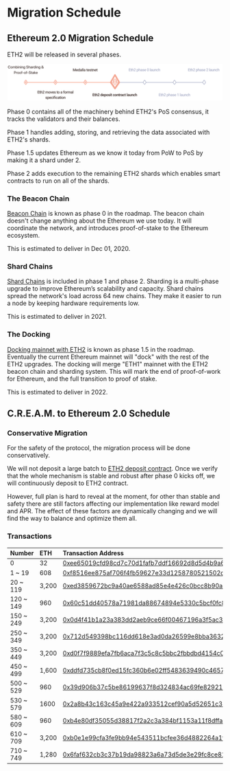 # Migration Schedule

## Ethereum 2.0 Migration Schedule

ETH2 will be released in several phases.

![](../.gitbook/assets/timeline_deposit_contract_launch.d09b4bf3.svg)

Phase 0 contains all of the machinery behind ETH2's PoS consensus, it tracks the validators and their balances.

Phase 1 handles adding, storing, and retrieving the data associated with ETH2's shards.

Phase 1.5 updates Ethereum as we know it today from PoW to PoS by making it a shard under 2. 

Phase 2 adds execution to the remaining ETH2 shards which enables smart contracts to run on all of the shards.

### The Beacon Chain

[Beacon Chain](https://ethereum.org/en/eth2/beacon-chain/) is known as phase 0 in the roadmap. The beacon chain doesn't change anything about the Ethereum we use today. It will coordinate the network, and introduces proof-of-stake to the Ethereum ecosystem.

This is estimated to deliver in Dec 01, 2020.

### Shard Chains

[Shard Chains](https://ethereum.org/en/eth2/shard-chains/) is included in phase 1 and phase 2. Sharding is a multi-phase upgrade to improve Ethereum’s scalability and capacity. Shard chains spread the network's load across 64 new chains. They make it easier to run a node by keeping hardware requirements low.

This is estimated to deliver in 2021.

### The Docking

[Docking mainnet with ETH2](https://ethereum.org/en/eth2/docking/) is known as phase 1.5 in the roadmap. Eventually the current Ethereum mainnet will "dock" with the rest of the ETH2 upgrades. The docking will merge "ETH1" mainnet with the ETH2 beacon chain and sharding system. This will mark the end of proof-of-work for Ethereum, and the full transition to proof of stake.

This is estimated to deliver in 2022.

## C.R.E.A.M. to Ethereum 2.0 Schedule

### Conservative Migration

For the safety of the protocol, the migration process will be done conservatively.

We will not deposit a large batch to [ETH2 deposit contract](https://etherscan.io/address/0x00000000219ab540356cbb839cbe05303d7705fa). Once we verify that the whole mechanism is stable and robust after phase 0 kicks off, we will continuously deposit to ETH2 contract.

However, full plan is hard to reveal at the moment, for other than stable and safety there are still factors affecting our implementation like reward model and APR. The effect of these factors are dynamically changing and we will find the way to balance and optimize them all.

### Transactions

| Number | ETH  | Transaction Address |
| :--- | :--- | :--- |
| 0 | 32 | [0xee65019cfd98cd7c70d1fafb7ddf16692d8d5d4b9a6d308c55d4109d3671cf32](https://etherscan.io/tx/0xee65019cfd98cd7c70d1fafb7ddf16692d8d5d4b9a6d308c55d4109d3671cf32) |
| 1 ~ 19 | 608 | [0xf8516ee875af706f4fb59627e33d1258780521502d96888226c5b5af219ac1bc](https://etherscan.io/tx/0xf8516ee875af706f4fb59627e33d1258780521502d96888226c5b5af219ac1bc) |
| 20 ~ 119 | 3,200 | [0xed3859672bc9a40ae6588ad85e4e426c0bcc8b90a46fe929a041c32a894b46e1](https://etherscan.io/tx/0xed3859672bc9a40ae6588ad85e4e426c0bcc8b90a46fe929a041c32a894b46e1) |
| 120 ~ 149 | 960 | [0x60c51dd40578a71981da88674894e5330c5bcf0fc825d2e0692030414e375dc6](https://etherscan.io/tx/0x60c51dd40578a71981da88674894e5330c5bcf0fc825d2e0692030414e375dc6) |
| 150 ~ 249 | 3,200 | [0x0d4f41b1a23a383dd2aeb9ce66f00467196a3f5ac3c09b90d674f4ca2e964d7d](https://etherscan.io/tx/0x0d4f41b1a23a383dd2aeb9ce66f00467196a3f5ac3c09b90d674f4ca2e964d7d) |
| 250 ~ 349 | 3,200 | [0x712d549398bc116dd618e3ad0da26599e8bba3632a029a8443cc338d297a69b9](https://etherscan.io/tx/0x712d549398bc116dd618e3ad0da26599e8bba3632a029a8443cc338d297a69b9) |
| 350 ~ 449 | 3,200 | [0xd0f7f9889efa7fb6aca7f3c5c8c5bbc2fbbdbd4154c096755f21470e6c7ce3ee](https://etherscan.io/tx/0xd0f7f9889efa7fb6aca7f3c5c8c5bbc2fbbdbd4154c096755f21470e6c7ce3ee) |
| 450 ~ 499 | 1,600 | [0xddfd735cb8f0ed15fc360b6e02ff5483639490c4657f2422fb2eaae1f73ab088](https://etherscan.io/tx/0xddfd735cb8f0ed15fc360b6e02ff5483639490c4657f2422fb2eaae1f73ab088) |
| 500 ~ 529 | 960  | [0x39d906b37c5be86199637f8d324834ac69fe82921dc6d20e62f306334413db81](https://etherscan.io/tx/0x39d906b37c5be86199637f8d324834ac69fe82921dc6d20e62f306334413db81) |
| 530 ~ 579 | 1600 | [0x2a8b43c163c45a9e422a933512cef90a5d52651c31f542a81f6a9e3eabc0e410](https://etherscan.io/tx/0x2a8b43c163c45a9e422a933512cef90a5d52651c31f542a81f6a9e3eabc0e410) |
| 580 ~ 609 | 960 | [0xb4e80df35055d38817f2a2c3a384bf1153a11f8dffa6c2dd73b8c311f59027a7](https://etherscan.io/tx/0xb4e80df35055d38817f2a2c3a384bf1153a11f8dffa6c2dd73b8c311f59027a7) |
| 610 ~ 709 | 3,200 | [0xb0e1e99cfa3fe9bb94e543511bcfee36d4882264a1fb8a58be8225a0220d5592](https://etherscan.io/tx/0xb0e1e99cfa3fe9bb94e543511bcfee36d4882264a1fb8a58be8225a0220d5592) |
| 710 ~ 749 | 1,280 | [0x6faf632cb3c37b19da98823a6a73d5de3e29fc8ce81a0c34ac1d2c57132d79d2](https://etherscan.io/tx/0x6faf632cb3c37b19da98823a6a73d5de3e29fc8ce81a0c34ac1d2c57132d79d2) |

